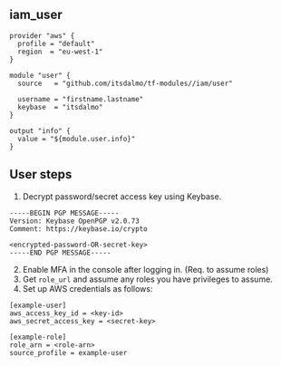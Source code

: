 ## iam\_user

```hcl
provider "aws" {
  profile = "default"
  region  = "eu-west-1"
}

module "user" {
  source   = "github.com/itsdalmo/tf-modules//iam/user"

  username = "firstname.lastname"
  keybase  = "itsdalmo"
}

output "info" {
  value = "${module.user.info}"
}
```

## User steps

1. Decrypt password/secret access key using Keybase.

```
-----BEGIN PGP MESSAGE-----
Version: Keybase OpenPGP v2.0.73
Comment: https://keybase.io/crypto

<encrypted-password-OR-secret-key>
-----END PGP MESSAGE-----
```

2. Enable MFA in the console after logging in. (Req. to assume roles)
3. Get `role_url` and assume any roles you have privileges to assume.
4. Set up AWS credentials as follows:

```
[example-user]
aws_access_key_id = <key-id>
aws_secret_access_key = <secret-key>

[example-role]
role_arn = <role-arn>
source_profile = example-user
```

